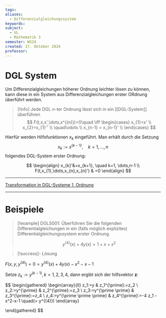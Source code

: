 ```yaml
---
tags: 
aliases:
  - Differenzialgleichungssystem
keywords: 
subject:
  - VL
  - Mathematik 3
semester: WS24
created: 17. Oktober 2024
professor:
---
```

 

# DGL System

Um Differenzialgleichungen höherer Ordnung leichter lösen zu können, kann diese in ein System aus Differenzialgleichungen erster ORdnung überführt werden. 

> [!info] Jede DGL $n$-ter Ordnung lässt sich in ein [[DGL-System]] überführen
> $$
> F(t,x,x',\dots,x^{(n)})=0\quad \iff \begin{cases}
> x_{1}=x' \\
> x_{2}=x_{1}'' \\
> \quad\vdots  \\
> x_{n-1} = x_{n-1}' \\
> \end{cases}
> $$
> 

Hierfür werden Hilfsfunktionen $x_{k}$ eingeführt. Man erhält durch die Setzung 
$$ x_{k}:=x^{(k-1)}, \quad k= 1,\dots,n$$
folgendes DGL-System erster Ordnung:

$$ 
\begin{align}
x_{k}'&=x_{k+1}, \quad  k=1, \dots,n-1 \\
F(t,x_{1},\dots,x_{n},x_{n}') & =0
\end{align}
$$


---

[Transformation in DGL-Systeme 1. Ordnung](https://studyflix.de/mathematik/transformation-in-system-1-ordnung-943)

--- 

# Beispiele

>[!example] DGLS001:
> Überführen Sie die folgenden Differentialgleichungen in ein (falls möglich explizites) Differentialgleichungssystem erster Ordnung.
> 
> $$y^{(4)}(x)+4 y(x)=1+x+x^2$$

> [!success]- Lösung
> 


$F\left(x, y, y^{(4)}\right)=0=y^{(4)}(x)+4 y(x)-x^2-x-1$

Setze $z_k:=y^{(k-1)}, k=1,2,3,4$, dann ergibt sich der hilfsvektor $\mathbf{z}$:

$$
\begin{gathered}
\begin{array}{ll}
z_1:=y & z_1^{\prime}:=z_2 \\
z_2:=y^{\prime} & z_2^{\prime}:=z_3 \\
z_3:=y^{\prime \prime} & z_3^{\prime}:=z_4 \\
z_4:=y^{\prime \prime \prime} & z_4^{\prime}:=-4 z_1 -x^2-x-1 \quad(= y^{(4)})
\end{array}

\end{gathered}
$$